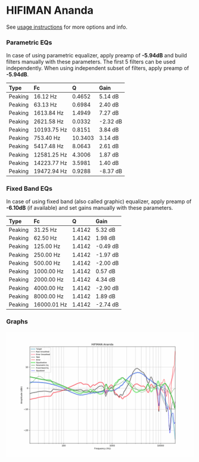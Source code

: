 # HIFIMAN Ananda
See [usage instructions](https://github.com/jaakkopasanen/AutoEq#usage) for more options and info.

### Parametric EQs
In case of using parametric equalizer, apply preamp of **-5.94dB** and build filters manually
with these parameters. The first 5 filters can be used independently.
When using independent subset of filters, apply preamp of **-5.94dB**.

| Type    | Fc          |       Q | Gain     |
|:--------|:------------|:--------|:---------|
| Peaking | 16.12 Hz    |  0.4652 | 5.14 dB  |
| Peaking | 63.13 Hz    |  0.6984 | 2.40 dB  |
| Peaking | 1613.84 Hz  |  1.4949 | 7.27 dB  |
| Peaking | 2621.58 Hz  |  0.0332 | -2.32 dB |
| Peaking | 10193.75 Hz |  0.8151 | 3.84 dB  |
| Peaking | 753.40 Hz   | 10.3403 | 3.14 dB  |
| Peaking | 5417.48 Hz  |  8.0643 | 2.61 dB  |
| Peaking | 12581.25 Hz |  4.3006 | 1.87 dB  |
| Peaking | 14223.77 Hz |  3.5981 | 1.40 dB  |
| Peaking | 19472.94 Hz |  0.9288 | -8.37 dB |

### Fixed Band EQs
In case of using fixed band (also called graphic) equalizer, apply preamp of **-6.10dB**
(if available) and set gains manually with these parameters.

| Type    | Fc          |      Q | Gain     |
|:--------|:------------|:-------|:---------|
| Peaking | 31.25 Hz    | 1.4142 | 5.32 dB  |
| Peaking | 62.50 Hz    | 1.4142 | 1.98 dB  |
| Peaking | 125.00 Hz   | 1.4142 | -0.49 dB |
| Peaking | 250.00 Hz   | 1.4142 | -1.97 dB |
| Peaking | 500.00 Hz   | 1.4142 | -2.00 dB |
| Peaking | 1000.00 Hz  | 1.4142 | 0.57 dB  |
| Peaking | 2000.00 Hz  | 1.4142 | 4.34 dB  |
| Peaking | 4000.00 Hz  | 1.4142 | -2.90 dB |
| Peaking | 8000.00 Hz  | 1.4142 | 1.89 dB  |
| Peaking | 16000.01 Hz | 1.4142 | -2.74 dB |

### Graphs
![](./HIFIMAN%20Ananda.png)